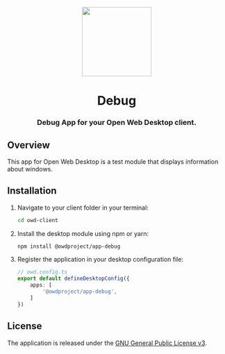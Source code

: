 <p align="center">
  <img width="160" height="160" src="https://avatars.githubusercontent.com/u/65117737?s=160&v=4" />
</p>
<h1 align="center">Debug</h1>
<h3 align="center">
  Debug App for your Open Web Desktop client.
</h3>

## Overview

This app for Open Web Desktop is a test module that displays information about windows.

## Installation

1.  Navigate to your client folder in your terminal:

    ```bash
    cd owd-client
    ```

2.  Install the desktop module using npm or yarn:

    ```bash
    npm install @owdproject/app-debug
    ```

3.  Register the application in your desktop configuration file:

    ```typescript
    // owd.config.ts
    export default defineDesktopConfig({
        apps: [
            '@owdproject/app-debug',
        ]
    })
    ```

## License

The application is released under the [GNU General Public License v3](LICENSE).

